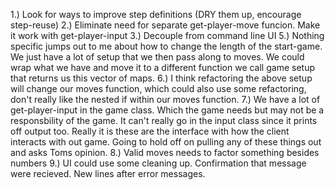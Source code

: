 1.) Look for ways to improve step definitions (DRY them up, encourage
step-reuse)
2.) Eliminate need for separate get-player-move funcion.  Make it work with
get-player-input
3.) Decouple from command line UI
5.) Nothing specific jumps out to me about how to change the length of the
start-game.  We just have a lot of setup that we then pass along to moves.  We
could wrap what we have and move it to a different function we call game setup
that returns us this vector of maps.
6.) I think refactoring the above setup will change our moves function, which
could also use some refactoring, don't really like the nested if within our
moves function.
7.) We have a lot of get-player-input in the game class.  Which the game needs
but may not be a responsbility of the game.  It can't really go in the
input class since it prints off output too.  Really it is these are the
interface with how the client interacts with out game.  Going to hold off on
pulling any of these things out and asks Toms opinion.
8.) Valid moves needs to factor something besides numbers
9.) UI could use some cleaning up.  Confirmation that message were recieved.
New lines after error messages.
